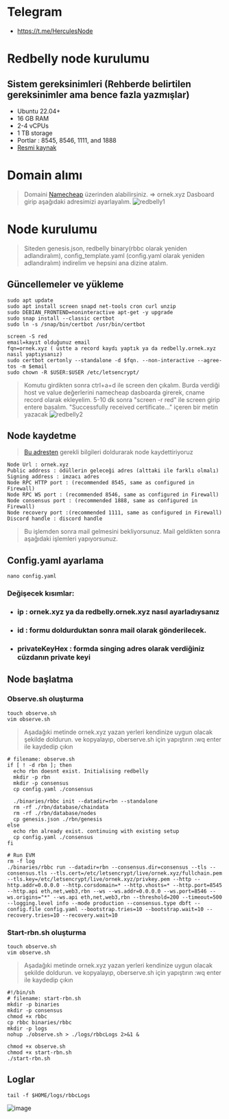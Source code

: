 # Telegram
- https://t.me/HerculesNode
# Redbelly node kurulumu
## Sistem gereksinimleri (Rehberde belirtilen gereksinimler ama bence fazla yazmışlar)
 - Ubuntu 22.04+
 - 16 GB RAM
 - 2-4 vCPUs
 - 1 TB storage
 - Portlar : 8545, 8546, 1111, and 1888
 - [Resmi kaynak](https://vine.redbelly.network/nds-node-operating)

# Domain alımı
> Domaini [Namecheap](https://www.namecheap.com/) üzerinden alabilirsiniz. => ornek.xyz
> Dasboard girip aşağıdaki adresimizi ayarlayalım.
> ![redbelly1](https://github.com/kemevo/RedBelly-Node/assets/51703004/fd415dc9-d3f6-4105-b128-030d5761389e)

# Node kurulumu
> Siteden genesis.json, redbelly binary(rbbc olarak yeniden adlandıralım), config_template.yaml (config.yaml olarak yeniden adlandıralım) indirelim ve hepsini ana dizine atalım.

## Güncellemeler ve yükleme
```
sudo apt update
sudo apt install screen snapd net-tools cron curl unzip
sudo DEBIAN_FRONTEND=noninteractive apt-get -y upgrade
sudo snap install --classic certbot
sudo ln -s /snap/bin/certbot /usr/bin/certbot
```
```
screen -S red
email=kayıt olduğunuz email
fqn=ornek.xyz ( üstte a record kaydı yaptık ya da redbelly.ornek.xyz nasıl yaptıysanız)
sudo certbot certonly --standalone -d $fqn. --non-interactive --agree-tos -m $email
sudo chown -R $USER:$USER /etc/letsencrypt/
```
> Komutu girdikten sonra ctrl+a+d ile screen den çıkalım.
> Burda verdiği host ve value değerlerini namecheap dasboarda girerek, cname record olarak ekleyelim.  5-10 dk sonra "screen -r red" ile screen girip entere basalım. "Successfully received certificate..." içeren bir metin yazacak
![redbelly2](https://github.com/kemevo/RedBelly-Node/assets/51703004/e4869b37-328e-40b2-898c-2eb1ce78ffde)

## Node kaydetme
> [Bu adresten](https://redbelly.atlassian.net/servicedesk/customer/portal/13/group/17/create/86) gerekli bilgileri doldurarak node kaydettiriyoruz
```
Node Url : ornek.xyz
Public address : ödüllerin geleceği adres (alttaki ile farklı olmalı)
Signing address : imzacı adres
Node RPC HTTP port : (recommended 8545, same as configured in Firewall)
Node RPC WS port : (recommended 8546, same as configured in Firewall)
Node consensus port : (recommended 1888, same as configured in Firewall)
Node recovery port :(recommended 1111, same as configured in Firewall)
Discord handle : discord handle
```
> Bu işlemden sonra mail gelmesini bekliyorsunuz. Mail geldikten sonra aşağıdaki işlemleri yapıyorsunuz.

## Config.yaml ayarlama
```
nano config.yaml
```
### Değişecek kısımlar:
- ### ip : ornek.xyz ya da redbelly.ornek.xyz nasıl ayarladıysanız
- ### id : formu doldurduktan sonra mail olarak gönderilecek.
- ### privateKeyHex : formda singing adres olarak verdiğiniz cüzdanın private keyi

## Node başlatma
### Observe.sh oluşturma
```
touch observe.sh
vim observe.sh
```
> Aşadağıki metinde ornek.xyz yazan yerleri kendinize uygun olacak şekilde doldurun. ve kopyalayıp, oberserve.sh için yapıştırın :wq enter ile kaydedip çıkın
```
# filename: observe.sh
if [ ! -d rbn ]; then
  echo rbn doesnt exist. Initialising redbelly
  mkdir -p rbn
  mkdir -p consensus
  cp config.yaml ./consensus

  ./binaries/rbbc init --datadir=rbn --standalone
  rm -rf ./rbn/database/chaindata
  rm -rf ./rbn/database/nodes
  cp genesis.json ./rbn/genesis
else
  echo rbn already exist. continuing with existing setup
  cp config.yaml ./consensus
fi

# Run EVM
rm -f log
./binaries/rbbc run --datadir=rbn --consensus.dir=consensus --tls --consensus.tls --tls.cert=/etc/letsencrypt/live/ornek.xyz/fullchain.pem --tls.key=/etc/letsencrypt/live/ornek.xyz/privkey.pem --http --http.addr=0.0.0.0 --http.corsdomain=* --http.vhosts=* --http.port=8545 --http.api eth,net,web3,rbn --ws --ws.addr=0.0.0.0 --ws.port=8546 --ws.origins="*" --ws.api eth,net,web3,rbn --threshold=200 --timeout=500 --logging.level info --mode production --consensus.type dbft --config.file config.yaml --bootstrap.tries=10 --bootstrap.wait=10 --recovery.tries=10 --recovery.wait=10
```
### Start-rbn.sh oluşturma
```
touch observe.sh
vim observe.sh
```
> Aşadağıki metinde ornek.xyz yazan yerleri kendinize uygun olacak şekilde doldurun. ve kopyalayıp, oberserve.sh için yapıştırın :wq enter ile kaydedip çıkın
```
#!/bin/sh
# filename: start-rbn.sh
mkdir -p binaries
mkdir -p consensus
chmod +x rbbc
cp rbbc binaries/rbbc
mkdir -p logs
nohup ./observe.sh > ./logs/rbbcLogs 2>&1 &
```

```
chmod +x observe.sh
chmod +x start-rbn.sh
./start-rbn.sh
```
## Loglar
```
tail -f $HOME/logs/rbbcLogs
```
![image](https://github.com/kemevo/RedBelly-Node/assets/51703004/527ddfae-4812-4184-8079-6ff1d1130ed3)
